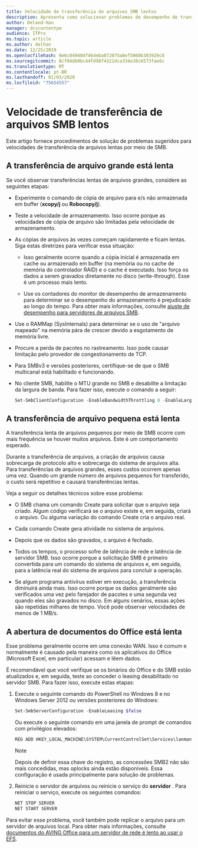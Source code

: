 ```yaml
---
title: Velocidade de transferência de arquivos SMB lentos
description: Apresenta como solucionar problemas de desempenho de transferência de arquivos SMB.
author: Deland-Han
manager: dcscontentpm
audience: ITPro
ms.topic: article
ms.author: delhan
ms.date: 12/25/2019
ms.openlocfilehash: 0e6c049404f464eba872075a8ef5060b303920c8
ms.sourcegitcommit: 8cf04db0bc44fd98f4321dca334e38c6573fae6c
ms.translationtype: MT
ms.contentlocale: pt-BR
ms.lasthandoff: 01/03/2020
ms.locfileid: "75654557"
---
```

# <a name="slow-smb-files-transfer-speed"></a>Velocidade de transferência de arquivos SMB lentos

Este artigo fornece procedimentos de solução de problemas sugeridos para velocidades de transferência de arquivos lentas por meio de SMB.

## <a name="large-file-transfer-is-slow"></a>A transferência de arquivo grande está lenta

Se você observar transferências lentas de arquivos grandes, considere as seguintes etapas:

- Experimente o comando de cópia de arquivo para e/s não armazenada em buffer (**xcopy/j** ou **Robocopy/j**).

- Teste a velocidade de armazenamento. Isso ocorre porque as velocidades de cópia de arquivo são limitadas pela velocidade de armazenamento.

- As cópias de arquivos às vezes começam rapidamente e ficam lentas. Siga estas diretrizes para verificar essa situação:
    
  - Isso geralmente ocorre quando a cópia inicial é armazenada em cache ou armazenado em buffer (na memória ou no cache de memória do controlador RAID) e o cache é executado. Isso força os dados a serem gravados diretamente no disco (write-through). Esse é um processo mais lento.
    
  - Use os contadores do monitor de desempenho de armazenamento para determinar se o desempenho do armazenamento é prejudicado ao longo do tempo. Para obter mais informações, consulte [ajuste de desempenho para servidores de arquivos SMB](https://docs.microsoft.com/windows-server/administration/performance-tuning/role/file-server/smb-file-server).

- Use o RAMMap (SysInternals) para determinar se o uso de "arquivo mapeado" na memória pára de crescer devido a esgotamento de memória livre.

- Procure a perda de pacotes no rastreamento. Isso pode causar limitação pelo provedor de congestionamento de TCP.

- Para SMBv3 e versões posteriores, certifique-se de que o SMB multicanal está habilitado e funcionando.

- No cliente SMB, habilite o MTU grande no SMB e desabilite a limitação da largura de banda. Para fazer isso, execute o comando a seguir:  
  
  ```PowerShell
  Set-SmbClientConfiguration -EnableBandwidthThrottling 0 -EnableLargeMtu 1
  ```

## <a name="small-file-transfer-is-slow"></a>A transferência de arquivo pequena está lenta

A transferência lenta de arquivos pequenos por meio de SMB ocorre com mais frequência se houver muitos arquivos. Este é um comportamento esperado.

Durante a transferência de arquivos, a criação de arquivos causa sobrecarga de protocolo alto e sobrecarga do sistema de arquivos alta. Para transferências de arquivos grandes, esses custos ocorrem apenas uma vez. Quando um grande número de arquivos pequenos for transferido, o custo será repetitivo e causará transferências lentas.

Veja a seguir os detalhes técnicos sobre esse problema:

- O SMB chama um comando Create para solicitar que o arquivo seja criado. Algum código verificará se o arquivo existe e, em seguida, criará o arquivo. Ou alguma variação do comando Create cria o arquivo real.

- Cada comando Create gera atividade no sistema de arquivos.

- Depois que os dados são gravados, o arquivo é fechado.

- Todos os tempos, o processo sofre de latência de rede e latência de servidor SMB. Isso ocorre porque a solicitação SMB é primeiro convertida para um comando do sistema de arquivos e, em seguida, para a latência real do sistema de arquivos para concluir a operação.

- Se algum programa antivírus estiver em execução, a transferência diminuirá ainda mais. Isso ocorre porque os dados geralmente são verificados uma vez pelo farejador de pacotes e uma segunda vez quando eles são gravados no disco. Em alguns cenários, essas ações são repetidas milhares de tempo. Você pode observar velocidades de menos de 1 MB/s.

## <a name="opening-office-documents-is-slow"></a>A abertura de documentos do Office está lenta

Esse problema geralmente ocorre em uma conexão WAN. Isso é comum e normalmente é causado pela maneira como os aplicativos do Office (Microsoft Excel, em particular) acessam e lêem dados.

É recomendável que você verifique se os binários do Office e do SMB estão atualizados e, em seguida, teste ao conceder o leasing desabilitado no servidor SMB. Para fazer isso, execute estas etapas:
   
1. Execute o seguinte comando do PowerShell no Windows 8 e no Windows Server 2012 ou versões posteriores do Windows:
      
   ```PowerShell
   Set-SmbServerConfiguration -EnableLeasing $false  
   ```
      
   Ou execute o seguinte comando em uma janela de prompt de comandos com privilégios elevados:  

   ```cmd
   REG ADD HKEY_LOCAL_MACHINE\SYSTEM\CurrentControlSet\Services\lanmanserver\parameters /v DisableLeasing /t REG\_DWORD /d 1 /f  
   ```
      
   > [!NOTE]
   > Depois de definir essa chave do registro, as concessões SMB2 não são mais concedidas, mas oplocks ainda estão disponíveis. Essa configuração é usada principalmente para solução de problemas.
    
2. Reinicie o servidor de arquivos ou reinicie o serviço do **servidor** . Para reiniciar o serviço, execute os seguintes comandos:

   ```cmd  
   NET STOP SERVER 
   NET START SERVER
   ```

Para evitar esse problema, você também pode replicar o arquivo para um servidor de arquivos local. Para obter mais informações, consulte [documentos do AVING Office para um servidor de rede é lento ao usar o EFS](https://docs.microsoft.com/office/troubleshoot/office/saving-file-to-network-server-slow).
